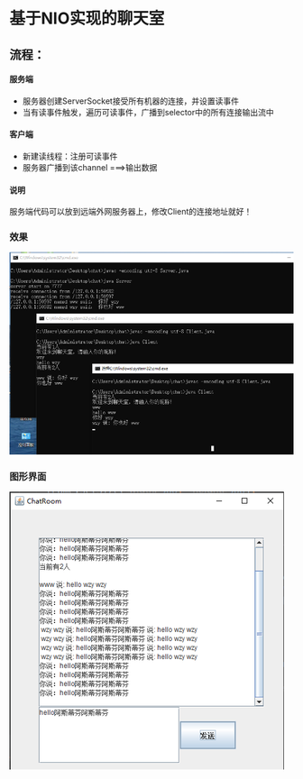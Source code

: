 # 基于NIO实现的聊天室
## 流程：
#### 服务端
* 服务器创建ServerSocket接受所有机器的连接，并设置读事件
* 当有读事件触发，遍历可读事件，广播到selector中的所有连接输出流中
#### 客户端
* 新建读线程：注册可读事件
* 服务器广播到该channel ===\>输出数据
#### 说明
服务端代码可以放到远端外网服务器上，修改Client的连接地址就好！
### 效果
![demo](./demo.png)
### 图形界面
![awt](./awt.png)